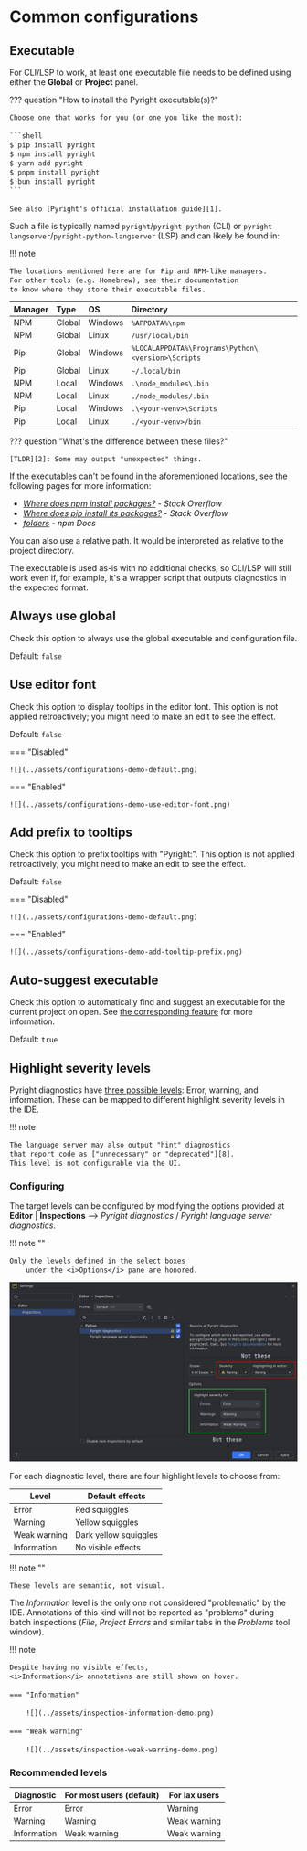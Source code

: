 # Common configurations


## Executable

For CLI/LSP to work, at least one executable file needs to be defined
using either the <b>Global</b> or <b>Project</b> panel.

??? question "How to install the Pyright executable(s)?"

    Choose one that works for you (or one you like the most):
    
    ```shell
    $ pip install pyright
    $ npm install pyright
    $ yarn add pyright
    $ pnpm install pyright
    $ bun install pyright
    ```
    
    See also [Pyright's official installation guide][1].

Such a file is typically named `pyright`/`pyright-python` (CLI)
or `pyright-langserver`/`pyright-python-langserver` (LSP)
and can likely be found in:

!!! note

    The locations mentioned here are for Pip and NPM-like managers.
    For other tools (e.g. Homebrew), see their documentation
    to know where they store their executable files.

| Manager | Type   | OS      | Directory                                          |
|:--------|:-------|:--------|:---------------------------------------------------|
| NPM     | Global | Windows | `%APPDATA%\npm`                                    |
| NPM     | Global | Linux   | `/usr/local/bin`                                   |
| Pip     | Global | Windows | `%LOCALAPPDATA%\Programs\Python\<version>\Scripts` |
| Pip     | Global | Linux   | `~/.local/bin`                                     |
| NPM     | Local  | Windows | `.\node_modules\.bin`                              |
| NPM     | Local  | Linux   | `./node_modules/.bin`                              |
| Pip     | Local  | Windows | `.\<your-venv>\Scripts`                            |
| Pip     | Local  | Linux   | `./<your-venv>/bin`                                |

??? question "What's the difference between these files?"

    [TLDR][2]: Some may output "unexpected" things.

If the executables can't be found in the aforementioned locations,
see the following pages for more information:

* <i>[Where does npm install packages?][3]</i> - <i>Stack Overflow</i>
* <i>[Where does pip install its packages?][4]</i> - <i>Stack Overflow</i>
* <i>[folders][5]</i> - <i>npm Docs</i>

You can also use a relative path.
It would be interpreted as relative to the project directory.

The executable is used as-is with no additional checks,
so CLI/LSP will still work even if, for example,
it's a wrapper script that outputs diagnostics in the expected format.


## Always use global

Check this option to always use the global executable
and configuration file.

Default: `false`


## Use editor font

Check this option to display tooltips in the editor font.
This option is not applied retroactively;
you might need to make an edit to see the effect.

Default: `false`

=== "Disabled"

    ![](../assets/configurations-demo-default.png)

=== "Enabled"

    ![](../assets/configurations-demo-use-editor-font.png)


## Add prefix to tooltips

Check this option to prefix tooltips with "Pyright:".
This option is not applied retroactively;
you might need to make an edit to see the effect.

Default: `false`

=== "Disabled"

    ![](../assets/configurations-demo-default.png)

=== "Enabled"

    ![](../assets/configurations-demo-add-tooltip-prefix.png)


## Auto-suggest executable

Check this option to automatically find and
suggest an executable for the current project on open.
See [the corresponding feature][6] for more information.

Default: `true`


## Highlight severity levels

Pyright diagnostics have [three possible levels][7]:
Error, warning, and information.
These can be mapped to different highlight severity levels in the IDE.

!!! note

    The language server may also output "hint" diagnostics
    that report code as ["unnecessary" or "deprecated"][8].
    This level is not configurable via the UI.

### Configuring

The target levels can be configured by modifying the options provided
at <b>Editor</b> | <b>Inspections</b> -->
<i>Pyright diagnostics</i> / <i>Pyright language server diagnostics</i>.

!!! note ""

    Only the levels defined in the select boxes
		under the <i>Options</i> pane are honored.

![](../assets/inspection-highlight-severity-levels.png)

For each diagnostic level, there are four highlight levels to choose from:

| Level        | Default effects       |
|--------------|-----------------------|
| Error        | Red squiggles         |
| Warning      | Yellow squiggles      |
| Weak warning | Dark yellow squiggles |
| Information  | No visible effects    |

!!! note ""

    These levels are semantic, not visual.

The <i>Information</i> level is the only one not considered
"problematic" by the IDE. Annotations of this kind
will not be reported as "problems" during batch inspections
(<i>File</i>, <i>Project Errors</i> and similar tabs in
the <i>Problems</i> tool window).

!!! note

    Despite having no visible effects,
    <i>Information</i> annotations are still shown on hover.

    === "Information"

        ![](../assets/inspection-information-demo.png)

    === "Weak warning"

        ![](../assets/inspection-weak-warning-demo.png)


### Recommended levels

| Diagnostic  | For most users (default) | For lax users |
|-------------|--------------------------|---------------|
| Error       | Error                    | Warning       |
| Warning     | Warning                  | Weak warning  |
| Information | Weak warning             | Weak warning  |


  [1]: https://microsoft.github.io/pyright/#/installation?id=command-line
  [2]: ../faq.md#whats-the-difference-between-the-pyright-and-pyright-python-files
  [3]: https://stackoverflow.com/q/5926672
  [4]: https://stackoverflow.com/q/29980798
  [5]: https://docs.npmjs.com/cli/v10/configuring-npm/folders#executables
  [6]: ../features.md#executable-suggestion
  [7]: https://microsoft.github.io/pyright/#/configuration?id=type-check-diagnostics-settings
  [8]: https://microsoft.github.io/language-server-protocol/specifications/lsp/3.17/specification/#diagnosticTag
